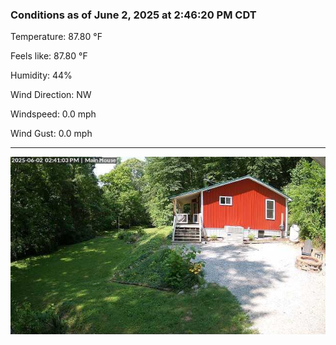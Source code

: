 ### Conditions as of June 2, 2025 at 2:46:20 PM CDT 

Temperature: 87.80 &deg;F

Feels like: 87.80 &deg;F

Humidity: 44%

Wind Direction: NW

Windspeed: 0.0 mph

Wind Gust: 0.0 mph

---

<img src="./images/latest.jpeg"/>

